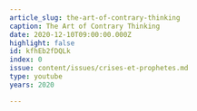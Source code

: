 ```yaml
---
article_slug: the-art-of-contrary-thinking
caption: The Art of Contrary Thinking
date: 2020-12-10T09:00:00.000Z
highlight: false
id: kfhEb2fDQLk
index: 0
issue: content/issues/crises-et-prophetes.md
type: youtube
years: 2020

---
```

